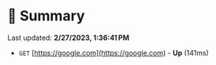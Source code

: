 # 📖 Summary
Last updated: **2/27/2023, 1:36:41 PM**

- `GET` [https://google.com](https://google.com) - **Up** (141ms)
